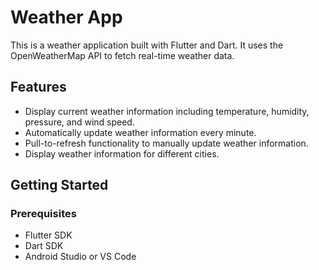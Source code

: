 # Weather App

This is a weather application built with Flutter and Dart. It uses the OpenWeatherMap API to fetch real-time weather data.

## Features

- Display current weather information including temperature, humidity, pressure, and wind speed.
- Automatically update weather information every minute.
- Pull-to-refresh functionality to manually update weather information.
- Display weather information for different cities.

## Getting Started

### Prerequisites

- Flutter SDK
- Dart SDK
- Android Studio or VS Code

